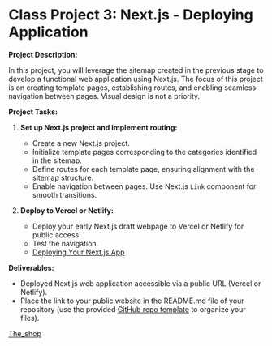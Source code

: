 # Class Project 3: Next.js - Deploying Application

**Project Description:**

In this project, you will leverage the sitemap created in the previous stage to develop a functional web application using Next.js. The focus of this project is on creating template pages, establishing routes, and enabling seamless navigation between pages. Visual design is not a priority.

**Project Tasks:**

1. **Set up Next.js project and implement routing:**
   - Create a new Next.js project.
   - Initialize template pages corresponding to the categories identified in the sitemap.  
   - Define routes for each template page, ensuring alignment with the sitemap structure.
   - Enable navigation between pages. Use Next.js `Link` component for smooth transitions.

2. **Deploy to Vercel or Netlify:**
   - Deploy your early Next.js draft webpage to Vercel or Netlify for public access.
   - Test the navigation.
   - [Deploying Your Next.js App](https://nextjs.org/learn/basics/deploying-nextjs-app/deploy)

**Deliverables:**

- Deployed Next.js web application accessible via a public URL (Vercel or Netlify).
- Place the link to your public website in the README.md file of your repository (use the provided [GitHub repo template](https://github.com/mcagalj/HCI-2023-24-template.git) to organize your files).

[The_shop](https://the-shop2.vercel.app/ "The_shop")
